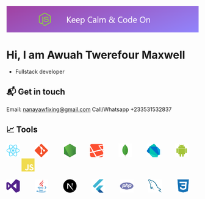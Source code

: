 <!-- ### Hi there 👋 -->

<!-- - 🔭 I’m currently working on car service app..
- 👯 I’m looking to collaborate on large mobile and web app projects that aims to boost productivity.
- 💬 Ask me about anything technology.
- 📫 How to reach me: email nanayawfixing@gmail.com or call/whatsapp +233547040214.
- 🌍 Checkout my portfolio at https://softscraft.com/.. -->
<img src="./banner.png" alt="" srcset=""><br />

# Hi, I am Awuah Twerefour Maxwell<br/>

-  Fullstack developer<br/>

## 📬 Get in touch

<!-- -  Linkedin :[https://www.linkedin.com/in/randy-odoom-791a941b3/] -->
<!-- -  Portfolio: [https://softscraft.com/] -->
Email: nanayawfixing@gmail.com
Call/Whatsapp +233531532837

## &#x1f4c8; Tools

<img src="https://github.com/devicons/devicon/blob/master/icons/react/react-original.svg" width="35px">&nbsp;&nbsp;&nbsp;&nbsp;&nbsp;&nbsp;&nbsp;&nbsp;&nbsp;
<img src="https://github.com/devicons/devicon/blob/master/icons/git/git-original.svg" width="35px">&nbsp;&nbsp;&nbsp;&nbsp;&nbsp;&nbsp;&nbsp;&nbsp;&nbsp;
<img src="https://github.com/devicons/devicon/blob/master/icons/nodejs/nodejs-original.svg" width="35px">&nbsp;&nbsp;&nbsp;&nbsp;&nbsp;&nbsp;&nbsp;&nbsp;
<img src="https://github.com/devicons/devicon/blob/master/icons/laravel/laravel-plain.svg" width="35px">&nbsp;&nbsp;&nbsp;&nbsp;&nbsp;&nbsp;&nbsp;&nbsp;&nbsp;
<img src="https://github.com/devicons/devicon/blob/master/icons/mongodb/mongodb-original.svg" width="35px">&nbsp;&nbsp;&nbsp;&nbsp;&nbsp;&nbsp;&nbsp;&nbsp;&nbsp;
<img src="https://github.com/devicons/devicon/blob/master/icons/dart/dart-original.svg" width="35px">&nbsp;&nbsp;&nbsp;&nbsp;&nbsp;&nbsp;&nbsp;&nbsp;&nbsp;
<img src="https://github.com/devicons/devicon/blob/master/icons/android/android-original.svg" width="35px">&nbsp;&nbsp;&nbsp;&nbsp;&nbsp;&nbsp;&nbsp;&nbsp;&nbsp;
<img src="https://github.com/devicons/devicon/blob/master/icons/javascript/javascript-plain.svg" width="35px">&nbsp;&nbsp;&nbsp;&nbsp;&nbsp;&nbsp;&nbsp;&nbsp;&nbsp;
<br/>
<br/>
<img src="https://github.com/devicons/devicon/blob/master/icons/visualstudio/visualstudio-plain.svg" width="35px">&nbsp;&nbsp;&nbsp;&nbsp;&nbsp;&nbsp;&nbsp;&nbsp;&nbsp;
<img src="https://github.com/devicons/devicon/blob/master/icons/java/java-original.svg" width="35px">&nbsp;&nbsp;&nbsp;&nbsp;&nbsp;&nbsp;&nbsp;&nbsp;&nbsp;
<img src="https://github.com/devicons/devicon/blob/master/icons/nextjs/nextjs-original.svg" width="35px">&nbsp;&nbsp;&nbsp;&nbsp;&nbsp;&nbsp;&nbsp;&nbsp;&nbsp;
<img src="https://github.com/devicons/devicon/blob/master/icons/flutter/flutter-original.svg" width="35px">&nbsp;&nbsp;&nbsp;&nbsp;&nbsp;&nbsp;&nbsp;&nbsp;&nbsp;
<img src="https://github.com/devicons/devicon/blob/master/icons/php/php-plain.svg" width="35px">&nbsp;&nbsp;&nbsp;&nbsp;&nbsp;&nbsp;&nbsp;&nbsp;&nbsp;
<img src="https://github.com/devicons/devicon/blob/master/icons/mysql/mysql-original.svg" width="35px">&nbsp;&nbsp;&nbsp;&nbsp;&nbsp;&nbsp;&nbsp;&nbsp;&nbsp;
<img src="https://github.com/devicons/devicon/blob/master/icons/css3/css3-plain.svg" width="35px">&nbsp;&nbsp;&nbsp;&nbsp;&nbsp;&nbsp;&nbsp;&nbsp;&nbsp;
<br/>

<!-- ## &#x1f4c8; My GitHub Stats -->

<!-- 
<img align="left" height='200px' src="https://github-readme-stats.vercel.app/api?username=MaxSe7en&show_icons=true&include_all_commits=true&theme=dracula&count_private=true" />
<br/>
<img style="margin-bottom:20px;" src="https://github-readme-streak-stats.herokuapp.com/?user=MaxSe7en&theme=dracula" />
<br/>
  <img align="left" src="https://github-readme-stats.vercel.app/api/top-langs/?username=MaxSe7en&layout=compact&theme=dracula&count_private=true&langs_count=10" />
<br/> -->
